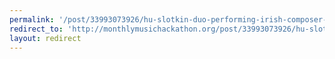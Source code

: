 ```yaml
---
permalink: '/post/33993073926/hu-slotkin-duo-performing-irish-composer-frank'
redirect_to: 'http://monthlymusichackathon.org/post/33993073926/hu-slotkin-duo-performing-irish-composer-frank'
layout: redirect
---
```

